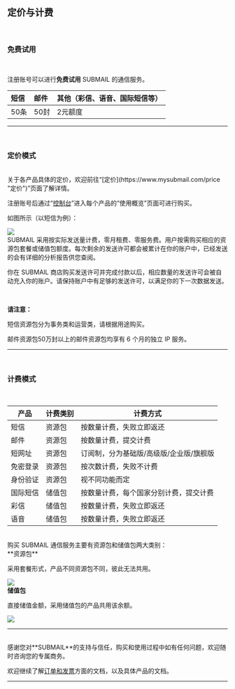 ## 定价与计费
<br>

### **免费试用**

<br>

注册账号可以进行**免费试用** SUBMAIL 的通信服务。

| 短信 | 邮件 | 其他（彩信、语音、国际短信等） |
| :--- | :--- | ------------------------------ |
| 50条 | 50封 | 2元额度                        |

------

<br>

### **定价模式**

<br>
关于各产品具体的定价，欢迎前往“[定价](https://www.mysubmail.com/price "定价")”页面了解详情。

注册账号后通过“[控制台](https://www.mysubmail.com/console/welcome "控制台")”进入每个产品的“使用概览”页面可进行购买。

如图所示（以短信为例）：

![](https://libraries.mysubmail.com/public/99040a5a4bb73c0f8ab0495dae84a27f/images/e3dfd7df9154e1eed720362ac11cd5df.gif)
<br>
SUBMAIL 采用按实际发送量计费，零月租费、零服务费。用户按需购买相应的资源包套餐或储值包额度。每次剩余的发送许可都会被累计在你的账户中，已经发送的会有详细的分析报告供您查阅。

你在 SUBMAIL 商店购买发送许可并完成付款以后，相应数量的发送许可会被自动充入你的账户。请保持账户中有足够的发送许可，以满足你的下一次数据发送。

<br>

**请注意：**

短信资源包分为事务类和运营类，请根据用途购买。

邮件资源包50万封以上的邮件资源包均享有 6 个月的独立 IP 服务。

------

<br>

### **计费模式**

<br>

| 产品     | 计费类别 | 计费方式                                |
| -------- | -------- | --------------------------------------- |
| 短信     | 资源包   | 按数量计费，失败立即返还                |
| 邮件     | 资源包   | 按数量计费，提交计费                    |
| 短网址   | 资源包   | 订阅制，分为基础版/高级版/企业版/旗舰版 |
| 免密登录 | 资源包   | 按次数计费，失败不计费                  |
| 身份验证 | 资源包   | 视不同功能而定                          |
| 国际短信 | 储值包   | 按数量计费，每个国家分别计费，提交计费  |
| 彩信     | 储值包   | 按数量计费，失败立即返还                |
| 语音     | 储值包   | 按数量计费，失败立即返还                |

<br>
购买 SUBMAIL 通信服务主要有资源包和储值包两大类别：
<br>
**资源包**

采用套餐形式，产品不同资源包不同，彼此无法共用。

![](https://libraries.mysubmail.com/public/99040a5a4bb73c0f8ab0495dae84a27f/images/77c7ea954228c70bb05984edb14ae431.png)
<br>
**储值包**

直接储值金额，采用储值包的产品共用该余额。

![](https://libraries.mysubmail.com/public/99040a5a4bb73c0f8ab0495dae84a27f/images/6cf09b3260638a76e20d100fe4aca1c0.png)
<br>

------
<br>
感谢您对**SUBMAIL**的支持与信任，购买和使用过程中如有任何问题，欢迎随时咨询您的专属商务。

欢迎继续了解[订单和发票](https://www.mysubmail.com/documents/piRgI "订单和发票")方面的文档，以及具体产品的文档。

------
